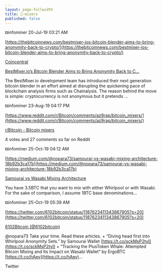 ```yaml
---
layout: page-fullwidth
title: 🌽-mixers
published: false
---
```


⧉infominer 20-Jul-19 03:21 AM

[https://thebitcoinnews.com/bestmixer-ios-bitcoin-blender-aims-to-bring-anonymity-back-to-crypto/](https://thebitcoinnews.com/bestmixer-ios-bitcoin-blender-aims-to-bring-anonymity-back-to-crypto/)

[Coincentral](https://thebitcoinnews.com/author/coincentral/)

[BestMixer.io’s Bitcoin Blender Aims to Bring Anonymity Back to C...](https://thebitcoinnews.com/bestmixer-ios-bitcoin-blender-aims-to-bring-anonymity-back-to-crypto/)

The BestMixer.io development team has introduced their next generation bitcoin blender in an effort aimed at disrupting the quickening pace of blockchain analysis firms such as Chainalysis. The reason behind the move is simple: cryptocurrency is not anonymous but it pretends ...

⧉infominer 23-Aug-19 04:17 PM

[https://www.reddit.com/r/Bitcoin/comments/az9rap/bitcoin_mixers/](https://www.reddit.com/r/Bitcoin/comments/az9rap/bitcoin_mixers/)

[r/Bitcoin - Bitcoin mixers](https://www.reddit.com/r/Bitcoin/comments/az9rap/bitcoin_mixers/)

4 votes and 27 comments so far on Reddit

⧉infominer 25-Oct-19 04:12 AM

[https://medium.com/@nopara73/samourai-vs-wasabi-mixing-architecture-18b92b3ca17b](https://medium.com/@nopara73/samourai-vs-wasabi-mixing-architecture-18b92b3ca17b)

[Samourai vs Wasabi Mixing Architecture](https://medium.com/@nopara73/samourai-vs-wasabi-mixing-architecture-18b92b3ca17b)

You have 3.5BTC that you want to mix with either Whirlpool or with Wasabi. For the sake of comparison, I assume 1BTC base denominations…

⧉infominer 25-Oct-19 05:39 AM

[https://twitter.com/6102bitcoin/status/1187623411343867905?s=20](https://twitter.com/6102bitcoin/status/1187623411343867905?s=20)

[6102Bitcoin (@6102bitcoin)](https://twitter.com/6102bitcoin)

@nopara73 Take your time. Read these articles. + “Diving head first into Whirlpool Anonymity Sets.” by Samourai Wallet [https://t.co/sckMsP2tyI](https://t.co/sckMsP2tyI) + “Tracking the PlusToken Whale: Attempted Bitcoin Mixing and Its Impact on Wasabi Wallet” by ErgoBTC [https://t.co/hAev](https://t.co/hAev)...

Twitter